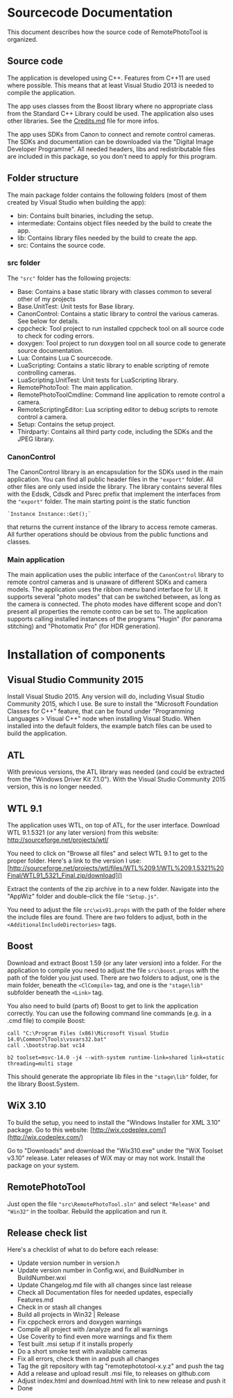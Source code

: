 # Sourcecode Documentation #

This document describes how the source code of RemotePhotoTool is organized.

## Source code ##

The application is developed using C++. Features from C++11 are used where possible. This means
that at least Visual Studio 2013 is needed to compile the application.

The app uses classes from the Boost library where no appropriate class from the Standard
C++ Library could be used. The application also uses other libraries. See the
[Credits.md](Credits.md) file for more infos.

The app uses SDKs from Canon to connect and remote control cameras. The SDKs and documentation can
be downloaded via the "Digital Image Developer Programme". All needed headers, libs and
redistributable files are included in this package, so you don't need to apply for this program.

## Folder structure ##

The main package folder contains the following folders (most of them created by Visual Studio when
building the app):

- bin: Contains built binaries, including the setup.
- intermediate: Contains object files needed by the build to create the app.
- lib: Contains library files needed by the build to create the app.
- src: Contains the source code.

### src folder ###

The `"src"` folder has the following projects:

- Base: Contains a base static library with classes common to several other of my projects
- Base.UnitTest: Unit tests for Base library.
- CanonControl: Contains a static library to control the various cameras. See below for details.
- cppcheck: Tool project to run installed cppcheck tool on all source code to check for coding errors.
- doxygen: Tool project to run doxygen tool on all source code to generate source documentation.
- Lua: Contains Lua C sourcecode.
- LuaScripting: Contains a static library to enable scripting of remote controlling cameras.
- LuaScripting.UnitTest: Unit tests for LuaScripting library.
- RemotePhotoTool: The main application.
- RemotePhotoToolCmdline: Command line application to remote control a camera.
- RemoteScriptingEditor: Lua scripting editor to debug scripts to remote control a camera.
- Setup: Contains the setup project.
- Thirdparty: Contains all third party code, including the SDKs and the JPEG library.

### CanonControl ###

The CanonControl library is an encapsulation for the SDKs used in the main application. You
can find all public header files in the `"export"` folder. All other files are only used inside
the library. The library contains several files with the Edsdk, Cdsdk and Psrec prefix that
implement the interfaces from the `"export"` folder. The main starting point is the static
function

    `Instance Instance::Get();`

that returns the current instance of the library to access remote cameras. All further operations
should be obvious from the public functions and classes.   

### Main application ###

The main application uses the public interface of the `CanonControl` library to remote control
cameras and is unaware of different SDKs and camera models. The application uses the ribbon menu
band interface for UI. It supports several "photo modes" that can be switched between, as long
as the camera is connected. The photo modes have different scope and don't present all properties
the remote contro can be set to. The application supports calling installed instances of the
programs "Hugin" (for panorama stitching) and "Photomatix Pro" (for HDR generation).

# Installation of components #

## Visual Studio Community 2015 ##

Install Visual Studio 2015. Any version will do, including Visual Studio Community 2015, which
I use. Be sure to install the "Microsoft Foundation Classes for C++" feature, that can be found
under "Programming Languages > Visual C++" node when installing Visual Studio.
When installed into the default folders, the example batch files can be used to build the
application.

## ATL ##

With previous versions, the ATL library was needed (and could be extracted from the "Windows
Driver Kit 7.1.0"). With the Visual Studio Community 2015 version, this is no longer needed.

## WTL 9.1 ##

The application uses WTL, on top of ATL, for the user interface. Download WTL 9.1.5321 (or any
later version) from this website:
http://sourceforge.net/projects/wtl/

You need to click on "Browse all files" and select WTL 9.1 to get to the proper folder. Here's
a link to the version I use:
[http://sourceforge.net/projects/wtl/files/WTL%209.1/WTL%209.1.5321%20Final/WTL91_5321_Final.zip/download]()

Extract the contents of the zip archive in to a new folder. Navigate into the "AppWiz" folder and
double-click the file `"Setup.js"`.

You need to adjust the file `src\wix91.props` with the path of the folder where the include files
are found. There are two folders to adjust, both in the `<AdditionalIncludeDirectories>` tags.

## Boost ##

Download and extract Boost 1.59 (or any later version) into a folder. For the application to compile
you need to adjust the file `src\boost.props` with the path of the folder you just used. There are two
folders to adjust, one is the main folder, beneath the `<ClCompile>` tag, and one is the `"stage\lib"`
subfolder beneath the `<Link>` tag.

You also need to build (parts of) Boost to get to link the application correctly. You can use the
following command line commands (e.g. in a .cmd file) to compile Boost:

    call "C:\Program Files (x86)\Microsoft Visual Studio 14.0\Common7\Tools\vsvars32.bat"
    call .\bootstrap.bat vc14

    b2 toolset=msvc-14.0 -j4 --with-system runtime-link=shared link=static threading=multi stage

This should generate the appropriate lib files in the `"stage\lib"` folder, for the library
Boost.System.

## WiX 3.10 ##

To build the setup, you need to install the "Windows Installer for XML 3.10" package. Go to this
website:
[http://wix.codeplex.com/](http://wix.codeplex.com/)

Go to "Downloads" and download the "Wix310.exe" under the "WiX Toolset v3.10" release. Later releases
of WiX may or may not work. Install the package on your system.

## RemotePhotoTool ##

Just open the file `"src\RemotePhotoTool.sln"` and select `"Release"` and `"Win32"` in the toolbar.
Rebuild the application and run it.

## Release check list ##

Here's a checklist of what to do before each release:

- Update version number in version.h
- Update version number in Config.wxi, and BuildNumber in BuildNumber.wxi
- Update Changelog.md file with all changes since last release
- Check all Documentation files for needed updates, especially Features.md
- Check in or stash all changes
- Build all projects in Win32 | Release
- Fix cppcheck errors and doxygen warnings
- Compile all project with /analyze and fix all warnings
- Use Coverity to find even more warnings and fix them
- Test built .msi setup if it installs properly
- Do a short smoke test with available cameras
- Fix all errors, check them in and push all changes
- Tag the git repository with tag "remotephototool-x.y.z" and push the tag
- Add a release and upload result .msi file, to releases on github.com
- Adjust index.html and download.html with link to new release and push it
- Done
